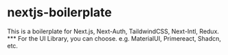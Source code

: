 # nextjs-boilerplate
This is a boilerplate for Next.js, Next-Auth, TaildwindCSS, Next-Intl, Redux.  *** For the UI Library, you can choose. e.g. MaterialUI, Primereact, Shadcn, etc.

